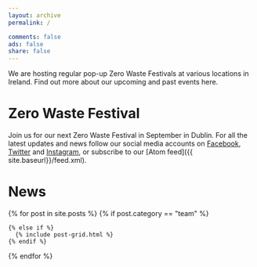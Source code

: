 ```yaml
---
layout: archive
permalink: /

comments: false
ads: false
share: false 
---
```


We are hosting regular pop-up Zero Waste Festivals at various locations in Ireland. Find out more about our upcoming and past events here.

# Zero Waste Festival

Join us for our next Zero Waste Festival in September in Dublin. For all the latest updates and news follow our social media accounts on [Facebook](https://www.facebook.com/ZeroWasteFestivalIreland), [Twitter](https://twitter.com/ZeroWasteFest) and [Instagram](https://www.instagram.com/zerowastefestirl), or subscribe to our [Atom feed]({{ site.baseurl}}/feed.xml).


# News

<div class="tiles">
{% for post in site.posts %}
  {% if post.category == "team" %}
    
	{% else if %}
	  {% include post-grid.html %}
	{% endif %}
{% endfor %}
</div>


